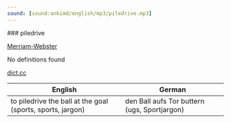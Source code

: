 ```yaml
---
sound: [sound:ankimd/english/mp3/piledrive.mp3]
---
```


\### piledrive

[Merriam-Webster](https://www.merriam-webster.com/dictionary/piledrive)

No definitions found

[dict.cc](https://www.dict.cc/piledrive)

| English        | German       |
| -------------- | ------------ |
| to piledrive the ball at the goal (sports, sports, jargon) | den Ball aufs Tor buttern (ugs, Sportjargon) |
